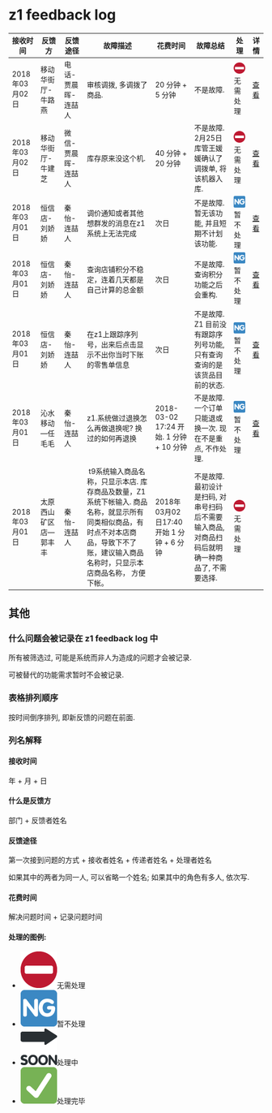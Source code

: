 # z1 feedback log

|接收时间|反馈方|反馈途径|故障描述|花费时间|故障总结|处理|详情|
|------|------|------|-------|------|-------|---|---|
|2018年03月02日|移动华街厅-牛路燕|电话-贾晨晖-连喆人|审核调拨, 多调拨了商品.|20 分钟 + 5 分钟|不是故障.|![⛔][⛔]无需处理|[查看](./original-log/2018/2-03-02)|
|2018年03月02日|移动华街厅-牛建芝|微信-贾晨晖-连喆人|库存原来没这个机.|40 分钟 + 20 分钟|不是故障. 2月25日库管王媛媛确认了调拨单, 将该机器入库.|![⛔][⛔]无需处理|[查看](./original-log/2018/1-03-02)|
|2018年03月01日|恒信店-刘娇娇|秦怡-连喆人|调价通知或者其他想群发的消息在z1系统上无法完成|次日|不是故障. 暂无该功能, 并且短期不计划该功能.|![🆖][🆖]暂不处理|[查看](./original-log/2018/3-03-01)|
|2018年03月01日|恒信店-刘娇娇|秦怡-连喆人|查询店铺积分不稳定，连着几天都是自己计算的总金额|次日|不是故障. 查询积分功能之后会重构.|![🆖][🆖]暂不处理|[查看](./original-log/2018/3-03-01)|
|2018年03月01日|恒信店-刘娇娇|秦怡-连喆人|在z1上跟踪序列号，出来后点击显示不出你当时下账的零售单信息|次日|不是故障. Z1 目前没有跟踪序列号功能, 只有查询 查询的是该货品目前的状态.|![🆖][🆖]暂不处理|[查看](./original-log/2018/3-03-01)|
|2018年03月01日|沁水移动—任毛毛|秦怡-连喆人|z1.系统做过退换怎么再做退换呢? 换过的如何再退换|2018-03-02 17:24 开始. 1 分钟 + 10 分钟|不是故障. 一个订单只能退或换一次. 现在不是重点, 不作处理.|![🆖][🆖]暂不处理|[查看](./original-log/2018/4-03-01)|
|2018年03月01日|太原西山矿区店—郭丰丰|秦怡-连喆人| t9系统输入商品名称，只显示本店. 库存商品及数量，Z1系统下帐输入. 商品名称，就显示所有同类相似商品，有时点不对本店商品，导致下不了账，建议输入商品名称时，只显示本店商品名称， 方便下帐。|2018年03月02日17:40开始 1 分钟 + 6 分钟|不是故障. 最初设计是扫码, 对串号扫码后不需要输入商品, 对商品扫码后就明确一种商品了, 不需要选择.|![⛔][⛔]无需处理||

## 其他

### 什么问题会被记录在 z1 feedback log 中

所有被筛选过, 可能是系统而非人为造成的问题才会被记录.

可被替代的功能需求暂时不会被记录.

### 表格排列顺序

按时间倒序排列, 即新反馈的问题在前面.

### 列名解释

#### 接收时间

年 + 月 + 日

#### 什么是反馈方

部门 + 反馈者姓名

#### 反馈途径

第一次接到问题的方式 + 接收者姓名 + 传递者姓名 + 处理者姓名

如果其中的两者为同一人, 可以省略一个姓名; 如果其中的角色有多人, 依次写.

#### 花费时间

解决问题时间 + 记录问题时间

#### 处理的图例:

- ![⛔][⛔]无需处理
- ![🆖][🆖]暂不处理
- ![🔜][🔜]处理中
- ![✅][✅]处理完毕

[⛔]: ../assets/img/26d4.png#emoji "无需处理"
[🆖]: ../assets/img/1f196.png#emoji "暂不处理"
[🔜]: ../assets/img/1f51c.png#emoji "处理中"
[✅]: ../assets/img/2705.png#emoji "处理完毕"

